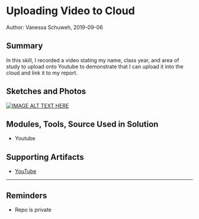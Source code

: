 #  Uploading Video to Cloud

Author: Vanessa Schuweh, 2019-09-06

## Summary
In this skill, I recorded a video stating my name, class year, and area of study to upload onto Youtube to demonstrate that I can upload it into the cloud and link it to my report.

## Sketches and Photos

[![IMAGE ALT TEXT HERE](https://img.youtube.com/vi/5Cnwy50vmWc/0.jpg)](https://www.youtube.com/watch?v=5Cnwy50vmWc)


## Modules, Tools, Source Used in Solution

* Youtube

## Supporting Artifacts

* [YouTube](https://www.youtube.com/)

-----

## Reminders
- Repo is private
